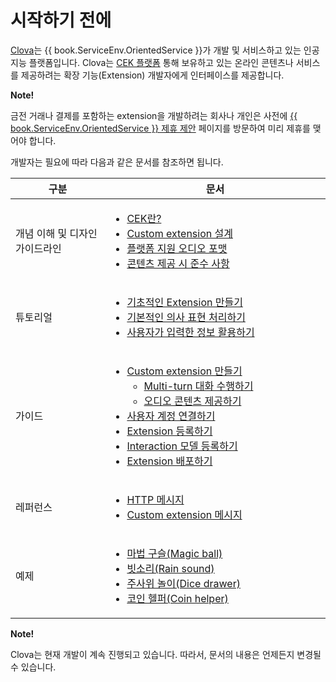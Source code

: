 # 시작하기 전에

<a target="_blank" href="https://clova.ai">Clova</a>는 {{ book.ServiceEnv.OrientedService }}가 개발 및 서비스하고 있는 인공지능 플랫폼입니다. Clova는 [CEK 플랫폼](/Develop/CEK_Overview.md) 통해 보유하고 있는 온라인 콘텐츠나 서비스를 제공하려는 확장 기능(Extension) 개발자에게 인터페이스를 제공합니다.

<div class="note">
  <p><strong>Note!</strong></p>
  <p>금전 거래나 결제를 포함하는 extension을 개발하려는 회사나 개인은 사전에 <a target="_blank" href="{{ book.ServiceEnv.ProposalRegisterURI }}">{{ book.ServiceEnv.OrientedService }} 제휴 제안</a> 페이지를 방문하여 미리 제휴를 맺어야 합니다.</p>
</div>

개발자는 필요에 따라 다음과 같은 문서를 참조하면 됩니다.

<table>
  <thead>
    <tr>
      <th width="30%">구분</th>
      <th width="70%">문서</th>
    </tr>
  </thead>
  <tbody>
    <tr>
      <td>개념 이해 및 디자인 가이드라인</td>
      <td>
        <ul>
          <li><a href="/Develop/CEK_Overview.md#WhatisCEK">CEK란?</a></li>
          <li><a href="/Design/Design_Custom_Extension.md">Custom extension 설계</a></li>
          <li><a href="/Design/Supported_Audio_Format.md">플랫폼 지원 오디오 포맷</a></li>
          <li><a href="/Design/Rules_For_Content.md">콘텐츠 제공 시 준수 사항</a></li>
        </ul>
      </td>
    </tr>
    <tr>
      <td>튜토리얼</td>
      <td>
        <ul>
          <li><a href="/Develop/Tutorials/Build_Simple_Extension.md">기초적인 Extension 만들기</a></li>
          <li><a href="/Develop/Tutorials/Handle_Builtin_Intents.md">기본적인 의사 표현 처리하기</a></li>
          <li><a href="/Develop/Tutorials/Use_Builtin_Type_Slots.md">사용자가 입력한 정보 활용하기</a></li>
        </ul>
      </td>
    </tr>
    <tr>
      <td>가이드</td>
      <td>
        <ul>
          <li><a href="/Develop/Guides/Build_Custom_Extension.md">Custom extension 만들기</a>
            <ul>
              <li><a href="/Develop/Guides/Build_Custom_Extension.md#DoMultiturnDialog">Multi-turn 대화 수행하기</a></li>
              <li><a href="/Develop/Guides/Build_Custom_Extension.md#ProvideAudioContent">오디오 콘텐츠 제공하기</a></li>
            </ul>
          </li>
          <li><a href="/Develop/Guides/Link_User_Account.md">사용자 계정 연결하기</a></li>
          <li><a href="/DevConsole/Guides/Register_Custom_Extension.md">Extension 등록하기</a></li>
          <li><a href="/DevConsole/Guides/Register_Interaction_Model.md">Interaction 모델 등록하기</a></li>
          <li><a href="/DevConsole/Guides/Deploy_Custom_Extension.md">Extension 배포하기</a></li>
        </ul>
      </td>
    </tr>
    <tr>
      <td>레퍼런스</td>
      <td>
        <ul>
          <li><a href="/Develop/References/HTTP_Message.md">HTTP 메시지</a></li>
          <li><a href="/Develop/References/Custom_Extension_Message.md">Custom extension 메시지</a></li>
        </ul>
      </td>
    </tr>
    <tr>
      <td>예제</td>
      <td>
        <ul>
          <li><a href="/Develop/Examples/Extension_Examples.md#MagicBall">마법 구슬(Magic ball)</a></li>
          <li><a href="/Develop/Examples/Extension_Examples.md#RainSound">빗소리(Rain sound)</a></li>
          <li><a href="/Develop/Examples/Extension_Examples.md#DiceDrawer">주사위 놀이(Dice drawer)</a></li>
          <li><a href="/Develop/Examples/Extension_Examples.md#CoinHelper">코인 헬퍼(Coin helper)</a></li>
        </ul>
      </td>
    </tr>
  </tbody>
</table>

<div class="note">
  <p><strong>Note!</strong></p>
  <p>Clova는 현재 개발이 계속 진행되고 있습니다. 따라서, 문서의 내용은 언제든지 변경될 수 있습니다.</p>
</div>
